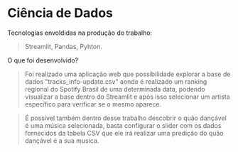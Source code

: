 # Ciência de Dados

Tecnologias envoldidas na produção do trabalho:

> Streamlit,
> Pandas,
> Pyhton.

O que foi desenvolvido?

> Foi realizado uma aplicação web que possibilidade explorar a base de
dados "tracks_info-update.csv" aonde é realizado um ranking regional do
Spotify Brasil de uma determinada data, podendo visualizar a base dentro
do Streamlit e após isso selecionar um artista específico para
verificar se o mesmo aparece.

> É possível também dentro desse trabalho descobrir o quão dançável é uma
> música selecionada, basta configurar o slider com os dados fornecidos
> da tabela CSV que ele irá realizar uma predição do quão dançável é a
> sua musica.

